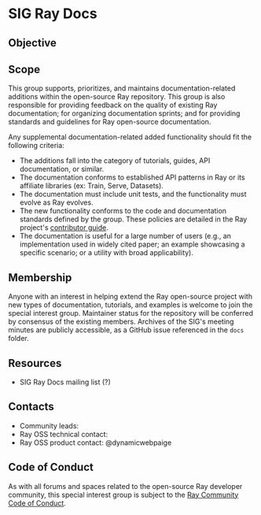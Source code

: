 # SIG Ray Docs

## Objective

## Scope

This group supports, prioritizes, and maintains documentation-related additions within the open-source Ray repository. This group is also responsible for providing feedback on the quality of existing Ray documentation; for organizing documentation sprints; and for providing standards and guidelines for Ray open-source documentation.

Any supplemental documentation-related added functionality should fit the following criteria:

* The additions fall into the category of tutorials, guides, API documentation, or similar.
* The documentation conforms to established API patterns in Ray or its affiliate libraries (ex: Train, Serve, Datasets).
* The documentation must include unit tests, and the functionality must evolve as Ray evolves.
* The new functionality conforms to the code and documentation standards defined by the group. These policies are detailed in the Ray project's [contributor guide](https://github.com/ray-project/community/blob/main/sigs/graph-algorithms).
* The documentation is useful for a large number of users (e.g., an implementation used in widely cited paper; an example showcasing a specific scenario; or a utility with broad applicability).

## Membership

Anyone with an interest in helping extend the Ray open-source project with new types of documentation, tutorials, and examples is welcome to join the special interest group. Maintainer status for the repository will be conferred by consensus of the existing members. Archives of the SIG's meeting minutes are publicly accessible, as a GitHub issue referenced in the `docs` folder.

## Resources

* SIG Ray Docs mailing list (?)

## Contacts

* Community leads: 
* Ray OSS technical contact: 
* Ray OSS product contact: @dynamicwebpaige

## Code of Conduct

As with all forums and spaces related to the open-source Ray developer community, this special interest group is subject to the [Ray Community Code of Conduct](https://github.com/ray-project/community/blob/main/CODE_OF_CONDUCT.md).
